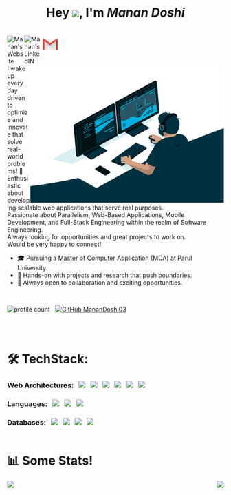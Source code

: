 <h1 align="center">Hey <img src="https://media.giphy.com/media/hvRJCLFzcasrR4ia7z/giphy.gif" width="35px">, I'm <i>Manan Doshi</i></h1>
<br>
<a href="https://manandoshi-portfolio.netlify.app" target="_blank">
  <img align="left" alt="Manan's Website" width="40px" src="https://img.icons8.com/color/48/000000/domain--v1.png" />
</a>
<a href="https://www.linkedin.com/in/manan-doshi-75391527b/" target="_blank">
  <img align="left" alt="Manan's LinkedIN" width="40px" src="https://img.icons8.com/fluent/48/000000/linkedin.png" />
</a>
<a href="https://mail.google.com/mail/?view=cm&fs=1&to=manandoshi01@gmail.com">
  <img align="left" alt="Manan's gmail" width="40px" src="icons8-gmail.svg" />
</a>

<br/><br/>

<img align="right" alt="GIF" src="code.gif?raw=true" width="450" height="320" />

I wake up every day driven to optimize and innovate that solve real-world problems! 🚀
<br/>Enthusiastic about developing scalable web applications that serve real purposes.
<br/>Passionate about Parallelism, Web-Based Applications, Mobile Development, and Full-Stack Engineering within the realm of Software Engineering.
<br/>Always looking for opportunities and great projects to work on.
<br/>Would be very happy to connect!
<br/>
- 🎓 Pursuing a Master of Computer Application (MCA) at Parul University.
- 🔭 Hands-on with projects and research that push boundaries.
- 🌟 Always open to collaboration and exciting opportunities.
<br/>  

![profile count](https://komarev.com/ghpvc/?username=your-github-MananDoshi03&color=green) &nbsp;
[![GitHub MananDoshi03](https://img.shields.io/github/followers/MananDoshi03?label=follow&style=social)](https://github.com/MananDoshi03) 

<br/>
<br/>

# 🛠 TechStack:

### Web Architectures: &nbsp; <code><img src="https://img.icons8.com/color/48/fa314a/html-5--v1.png" width="45px" /></code> &nbsp; <code><img src="https://img.icons8.com/color/48/fa314a/css3.png" width="45px" /></code> &nbsp; <code><img src="https://img.icons8.com/color/48/fa314a/bootstrap.png" width="45px" /></code> &nbsp; <code><img src="https://img.icons8.com/ultraviolet/40/000000/react.png" width="45px" /></code> &nbsp; <code><img src="https://img.icons8.com/windows/32/26e07f/node-js.png" width="45px" /></code> &nbsp; <code><img src="https://www.vectorlogo.zone/logos/expressjs/expressjs-icon.svg" width="45px" /></code> &nbsp;


### Languages: &nbsp; <code><img src="https://img.icons8.com/color/48/4a90e2/c-programming.png"/></code> &nbsp; <code><img src="https://img.icons8.com/color/48/4a90e2/c-plus-plus-logo.png"/></code> &nbsp; <code><img src="https://img.icons8.com/color/48/000000/javascript.png" width="45px" /></code>


### Databases: &nbsp; <code><img src="https://img.icons8.com/color/48/fa314a/mongodb.png" width="45px" /></code> &nbsp; <code><img src="https://img.icons8.com/ios/50/4a90e2/mysql-logo.png" width="45px" /></code> &nbsp;  <code><img src="https://img.icons8.com/color/48/000000/oracle-logo.png" width="45px" /></code> &nbsp;  <code><img src="https://img.icons8.com/color/48/000000/postgreesql.png" width="45px" /></code><br><br>

# 📊 Some Stats!

<a href="https://github.com/MananDoshi03/github-readme-stats">
  <img align="left" src="https://github-readme-stats.vercel.app/api?username=MananDoshi03&include_all_commits=true&theme=onedark&show_icons=true" />
</a>

<a href="https://github.com/MananDoshi03/github-readme-stats">
  <img align="right" src="https://github-readme-stats.vercel.app/api/top-langs/?username=MananDoshi03&theme=onedark&layout=compact" />
</a>
